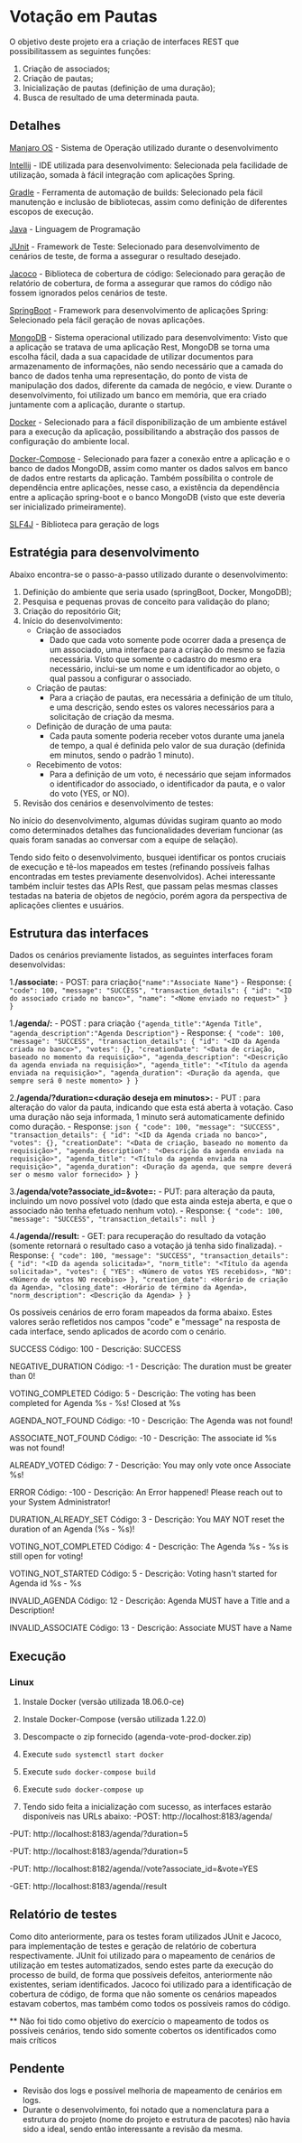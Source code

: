 # Votação em Pautas

O objetivo deste projeto era a criação de interfaces REST que possibilitassem as seguintes funções:
 1. Criação de associados;
 2. Criação de pautas;
 3. Inicialização de pautas (definição de uma duração);
 4. Busca de resultado de uma determinada pauta.

## Detalhes

[Manjaro OS](https://manjaro.org/) - Sistema de Operação utilizado durante o desenvolvimento

[Intellij](https://www.jetbrains.com/idea/) - IDE utilizada para desenvolvimento: Selecionada pela facilidade de utilização, somada à fácil integração com aplicações Spring.

[Gradle](https://gradle.org/) - Ferramenta de automação de builds: Selecionado pela fácil manutenção e inclusão de bibliotecas, assim como definição de diferentes escopos de execução.

[Java](https://www.java.com/en/download/) - Linguagem de Programação

[JUnit](https://junit.org/junit5/) - Framework de Teste: Selecionado para desenvolvimento de cenários de teste, de forma a assegurar o resultado desejado.

[Jacoco](https://www.eclemma.org/jacoco/) - Biblioteca de cobertura de código: Selecionado para geração de relatório de cobertura, de forma a assegurar que ramos do código não fossem ignorados pelos cenários de teste.

[SpringBoot](https://spring.io/projects/spring-boot) - Framework para desenvolvimento de aplicações Spring: Selecionado pela fácil geração de novas aplicações.

[MongoDB](https://www.mongodb.com/) - Sistema operacional utilizado para desenvolvimento: Visto que a aplicação se tratava de uma aplicação Rest, MongoDB se torna uma escolha fácil, dada a sua capacidade de utilizar documentos para armazenamento de informações, não sendo necessário que a camada do banco de dados tenha uma representação, do ponto de vista de manipulação dos dados, diferente da camada de negócio, e view. Durante o desenvolvimento, foi utilizado um banco em memória, que era criado juntamente com a aplicação, durante o startup.

[Docker](https://www.docker.com/) -  Selecionado para a fácil disponibilização de um ambiente estável para a execução da aplicação, possibilitando a abstração dos passos de configuração do ambiente local.

[Docker-Compose](https://docs.docker.com/compose/) - Selecionado para fazer a conexão entre a aplicação e o banco de dados MongoDB, assim como manter os dados salvos em banco de dados entre restarts da aplicação. Também possíbilita o controle de dependência entre aplicações, nesse caso, a existência da dependência entre a aplicação spring-boot e o banco MongoDB (visto que este deveria ser inicializado primeiramente).

[SLF4J](https://www.slf4j.org/) - Biblioteca para geração de logs

## Estratégia para desenvolvimento

Abaixo encontra-se o passo-a-passo utilizado durante o desenvolvimento:

1. Definição do ambiente que seria usado (springBoot, Docker, MongoDB);
2. Pesquisa e pequenas provas de conceito para validação do plano;
3. Criação do repositório Git;
4. Início do desenvolvimento:
     - Criação de associados
       - Dado que cada voto somente pode ocorrer dada a presença de um associado, uma interface para a criação do mesmo se fazia necessária. Visto que somente o cadastro do mesmo era necessário, inclui-se um nome e um identificador ao objeto, o qual passou a configurar o associado. 
     - Criação de pautas:
       - Para a criação de pautas, era necessária a definição de um título, e uma descrição, sendo estes os valores necessários para a solicitação de criação da mesma.
     - Definição de duração de uma pauta:
       - Cada pauta somente poderia receber votos durante uma janela de tempo, a qual é definida pelo valor de sua duração (definida em minutos, sendo o padrão 1 minuto).
     - Recebimento de votos:
       - Para a definição de um voto, é necessário que sejam informados o identificador do associado, o identificador da pauta, e o valor do voto (YES, or NO).
5. Revisão dos cenários e desenvolvimento de testes:

No início do desenvolvimento, algumas dúvidas sugiram quanto ao modo como determinados detalhes das funcionalidades deveriam funcionar (as quais foram sanadas ao conversar com a equipe de selação). 

  Tendo sido feito o desenvolvimento, busquei identificar os pontos cruciais de execução e tê-los mapeados em testes (refinando possíveis falhas encontradas em testes previamente desenvolvidos). Achei interessante também incluir testes das APIs Rest, que passam pelas mesmas classes testadas na bateria de objetos de negócio, porém agora da perspectiva de aplicações clientes e usuários.

## Estrutura das interfaces

Dados os cenários previamente listados, as seguintes interfaces foram desenvolvidas:

1.**/associate:**
     - POST: para criação`{"name":"Associate Name"}`
       - Response: 
          ```
    {
    "code": 100,
    "message": "SUCCESS",
      "transaction_details": {
        "id": "<ID do associado criado no banco>",
        "name": "<Nome enviado no request>"
      }
    }
          ```
     
     

1.**/agenda/:**
     - POST : para criação `{"agenda_title":"Agenda Title", "agenda_description":"Agenda Description"}`
            - Response: 
          ```
         {
          "code": 100,
          "message": "SUCCESS",
          "transaction_details": {
            "id": "<ID da Agenda criada no banco>",
            "votes": {},
            "creationDate": "<Data de criação, baseado no momento da requisição>",
            "agenda_description": "<Descrição da agenda enviada na requisição>",
            "agenda_title": "<Título da agenda enviada na requisição>",
            "agenda_duration": <Duração da agenda, que sempre será 0 neste momento>
          }
        }
          ```
    
2.**/agenda/<agenda ID>?duration=<duração deseja em minutos>:**
     - PUT : para alteração do valor da pauta, indicando que esta está aberta à votação. Caso uma duração não seja informada, 1 minuto será automaticamente definido como duração.
            - Response: 
          ```json
         {
          "code": 100,
          "message": "SUCCESS",
          "transaction_details": {
            "id": "<ID da Agenda criada no banco>",
            "votes": {},
            "creationDate": "<Data de criação, baseado no momento da requisição>",
            "agenda_description": "<Descrição da agenda enviada na requisição>",
            "agenda_title": "<Título da agenda enviada na requisição>",
            "agenda_duration": <Duração da agenda, que sempre deverá ser o mesmo valor fornecido>
          }
        }
          ```

3.**/agenda<agenda ID>/vote?associate_id=<associate Id>&vote=<vote>:**
     - PUT: para alteração da pauta, incluindo um novo possível voto (dado que esta ainda esteja aberta, e que o associado não tenha efetuado nenhum voto). 
            - Response: 
          ```
    {
      "code": 100,
      "message": "SUCCESS",
      "transaction_details": null
    }
          ```
  
4.**/agenda/<agenda ID>/result:**
     - GET: para recuperação do resultado da votação (somente retornará o resultado caso a votação já tenha sido finalizada).
            - Response: 
          ```
{
    "code": 100,
    "message": "SUCCESS",
    "transaction_details": {
        "id": "<ID da agenda solicitada>",
        "norm_title": "<Título da agenda solicitada>",
        "votes": {
            "YES": <Número de votos YES recebidos>,
            "NO": <Número de votos NO recebiso>
        },
        "creation_date": <Horário de criação da Agenda>,
        "closing_date": <Horário de término da Agenda>,
        "norm_description": <Descrição da Agenda>
    }
}
          ```

Os possíveis cenários de erro foram mapeados da forma abaixo. Estes valores serão refletidos nos campos "code" e "message" na resposta de cada interface, sendo aplicados de acordo com o cenário.

SUCCESS Código: 100 - Descrição: SUCCESS

NEGATIVE_DURATION Código: -1 - Descrição: The duration must be greater than 0!

VOTING_COMPLETED Código: 5 - Descrição: The voting has been completed for Agenda %s - %s! Closed at %s

AGENDA_NOT_FOUND Código: -10 - Descrição: The Agenda was not found!

ASSOCIATE_NOT_FOUND Código: -10 - Descrição: The associate id %s was not found!

ALREADY_VOTED Código: 7 - Descrição: You may only vote once Associate %s!

ERROR  Código: -100 - Descrição: An Error happened! Please reach out to your System Administrator!

DURATION_ALREADY_SET Código: 3 - Descrição: You MAY NOT reset the duration of an Agenda (%s - %s)!

VOTING_NOT_COMPLETED Código: 4 - Descrição: The Agenda %s - %s is still open for voting!

VOTING_NOT_STARTED Código: 5 - Descrição: Voting hasn't started for Agenda id %s - %s

INVALID_AGENDA Código: 12 - Descrição: Agenda MUST have a Title and a Description!

INVALID_ASSOCIATE Código: 13 - Descrição: Associate MUST have a Name

## Execução

### Linux
1. Instale Docker (versão utilizada 18.06.0-ce)
2. Instale Docker-Compose (versão utilizada 1.22.0)
3. Descompacte o zip fornecido (agenda-vote-prod-docker.zip)
4. Execute `sudo systemctl start docker`
5. Execute `sudo docker-compose build`
6. Execute `sudo docker-compose up`

7. Tendo sido feita a inicialização com sucesso, as interfaces estarão disponíveis nas URLs abaixo:
-POST: http://localhost:8183/agenda/

-PUT: http://localhost:8183/agenda/<Id da Agenda>?duration=5

-PUT: http://localhost:8183/agenda/<Id da Agenda >?duration=5

-PUT: http://localhost:8182/agenda/<Id da Agenda>/vote?associate_id=<Id do associate>&vote=YES

-GET: http://localhost:8183/agenda/<Id da Agenda>/result
  
## Relatório de testes
Como dito anteriormente, para os testes foram utilizados JUnit e Jacoco, para implementação de testes e geração de relatório de cobertura respectivamente. JUnit foi utilizado para o mapeamento de cenários de utilização em testes automatizados, sendo estes parte da execução do processo de build, de forma que possíveis defeitos, anteriormente não existentes, seriam identificados. Jacoco foi utilizado para a identificação de cobertura de código, de forma que não somente os cenários mapeados estavam cobertos, mas também como todos os possíveis ramos do código. 

** Não foi tido como objetivo do exercício o mapeamento de todos os possíveis cenários, tendo sido somente cobertos os identificados como mais críticos

## Pendente
* Revisão dos logs e possível melhoria de mapeamento de cenários em logs.
* Durante o desenvolvimento, foi notado que a nomenclatura para a estrutura do projeto (nome do projeto e estrutura de pacotes) não havia sido a ideal, sendo então interessante a revisão da mesma.
